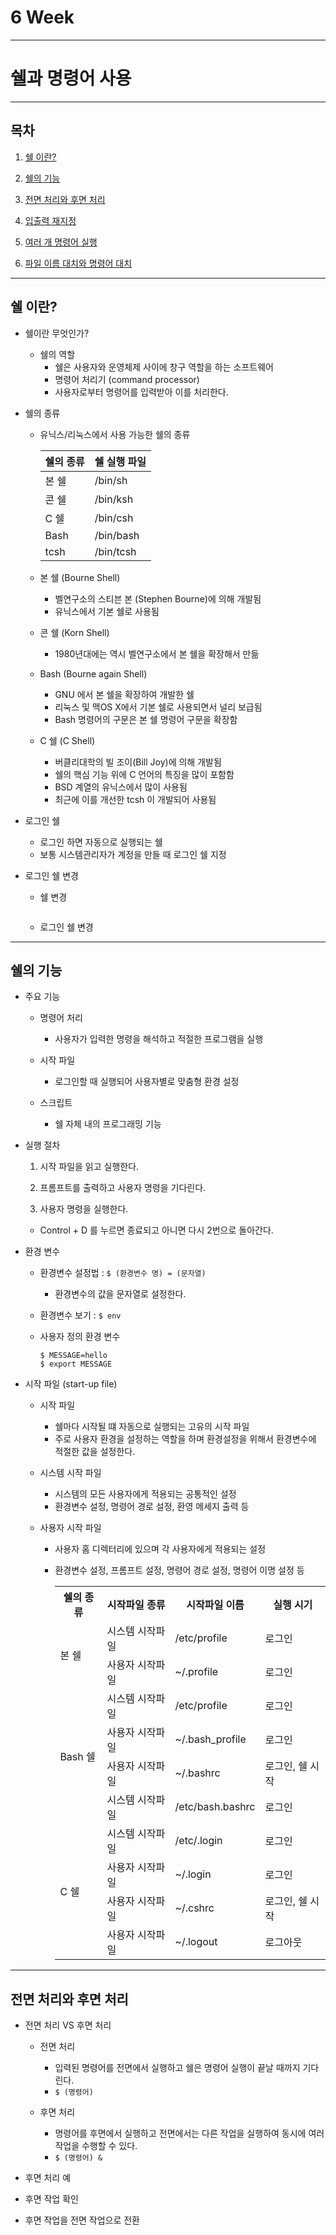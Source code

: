 # 6 Week

* * *

# 쉘과 명령어 사용

* * *

## 목차
1. [쉘 이란?](#01)

2. [쉘의 기능](#02)

3. [전면 처리와 후면 처리](#03)

4. [입출력 재지정](#04)

5. [여러 개 명령어 실행](#05)

6. [파일 이름 대치와 명령어 대치](#06)

* * *

<h2 id='01'>쉘 이란?</h2>

- 쉘이란 무엇인가?
  - 쉘의 역할
    - 쉘은 사용자와 운영체제 사이에 창구 역할을 하는 소프트웨어
    - 명령어 처리기 (command processor)
    - 사용자로부터 명령어를 입력받아 이를 처리한다.
    
- 쉘의 종류
  - 유닉스/리눅스에서 사용 가능한 쉘의 종류
    
    |쉘의 종류|쉘 실행 파일|
    |---|---|
    |본 쉘|/bin/sh|
    |콘 쉘|/bin/ksh|
    |C 쉘|/bin/csh|
    |Bash|/bin/bash|
    |tcsh|/bin/tcsh|

  - 본 쉘 (Bourne Shell)
    - 벨연구소의 스티븐 본 (Stephen Bourne)에 의해 개발됨
    - 유닉스에서 기본 쉘로 사용됨
  
  - 콘 쉘 (Korn Shell)
    - 1980년대에는 역시 벨연구소에서 본 쉘을 확장해서 만듦
 
  - Bash (Bourne again Shell)
    - GNU 에서 본 쉘을 확장하여 개발한 쉘
    - 리눅스 및 맥OS X에서 기본 쉘로 사용되면서 널리 보급됨
    - Bash 명령어의 구문은 본 쉘 명령어 구문을 확장함
 
  - C 쉘 (C Shell)
    - 버클리대학의 빌 조이(Bill Joy)에 의해 개발됨
    - 쉘의 핵심 기능 위에 C 언어의 특징을 많이 포함함
    - BSD 계열의 유닉스에서 많이 사용됨
    - 최근에 이를 개선한 tcsh 이 개발되어 사용됨
      
- 로그인 쉘
  - 로그인 하면 자동으로 실행되는 쉘
  - 보통 시스템관리자가 계정을 만들 때 로그인 쉘 지정

- 로그인 쉘 변경
  - 쉘 변경
    ```
    
    ```
    
  - 로그인 쉘 변경
 
* * * 

<h2 id='02'>쉘의 기능</h2>

- 주요 기능
  - 명령어 처리
    - 사용자가 입력한 명령을 해석하고 적절한 프로그램을 실행
      
  - 시작 파일
    - 로그인할 때 실행되어 사용자별로 맞춤형 환경 설정
      
  - 스크립트
    - 쉘 자체 내의 프로그래밍 기능

- 실행 절차
  
  1. 시작 파일을 읽고 실행한다.
 
  2. 프롬프트를 출력하고 사용자 명령을 기다린다.
 
  3. 사용자 명령을 실행한다.
 
  - Control + D 를 누르면 종료되고 아니면 다시 2번으로 돌아간다.

- 환경 변수
  - 환경변수 설정법 : `$ (환경변수 명) = (문자열)`
    - 환경변수의 값을 문자열로 설정한다.
   
  - 환경변수 보기 : `$ env`
 
  - 사용자 정의 환경 변수
    ```
    $ MESSAGE=hello
    $ export MESSAGE
    ```

- 시작 파일 (start-up file)
  - 시작 파일
    - 쉘마다 시작될 떄 자동으로 실행되는 고유의 시작 파일
    - 주로 사용자 환경을 설정하는 역할을 하며 환경설정을 위해서 환경변수에 적절한 값을 설정한다.
   
  - 시스템 시작 파일
    - 시스템의 모든 사용자에게 적용되는 공통적인 설정
    - 환경변수 설정, 명령어 경로 설정, 환영 메세지 출력 등

  - 사용자 시작 파일
    - 사용자 홈 디렉터리에 있으며 각 사용자에게 적용되는 설정
    - 환경변수 설정, 프롬프트 설정, 명령어 경로 설정, 명령어 이명 설정 등 <br />

      <table>
        <tr>
          <th>
            쉘의 종류
          </th>
          <th>
            시작파일 종류
          </th>
          <th>
            시작파일 이름
          </th>
          <th>
            실행 시기
          </th>
        </tr>
        
        <tr>
          <td rowspan="2">
            본 쉘
          </td>
          <td>
            시스템 시작파일
          </td>
          <td>
            /etc/profile
          </td>
          <td>
            로그인
          </td>
        </tr>
    
        <tr>
          <td>
            사용자 시작파일
          </td>
          <td>
            ~/.profile
          </td>
          <td>
            로그인
          </td>
        </tr>
    
        <tr>
          <td rowspan="4">
            Bash 쉘
          </td>
          <td>
            시스템 시작파일
          </td>
          <td>
            /etc/profile
          </td>
          <td>
            로그인
          </td>
        </tr>
    
        <tr>
          <td>
            사용자 시작파일
          </td>
          <td>
            ~/.bash_profile
          </td>
          <td>
            로그인
          </td>
        </tr>
    
        <tr>
          <td>
            사용자 시작파일
          </td>
          <td>
            ~/.bashrc
          </td>
          <td>
            로그인, 쉘 시작
          </td>
        </tr>
    
        <tr>
          <td>
            시스템 시작파일
          </td>
          <td>
            /etc/bash.bashrc
          </td>
          <td>
            로그인
          </td>
        </tr>
    
        <tr>
          <td rowspan="4">
            C 쉘
          </td>
          <td>
            시스템 시작파일
          </td>
          <td>
            /etc/.login
          </td>
          <td>
            로그인
          </td>
        </tr>
    
        <tr>
          <td>
            사용자 시작파일
          </td>
          <td>
            ~/.login
          </td>
          <td>
            로그인
          </td>
        </tr>
    
        <tr>
          <td>
            사용자 시작파일
          </td>
          <td>
            ~/.cshrc
          </td>
          <td>
            로그인, 쉘 시작
          </td>
        </tr>
    
        <tr>
          <td>
            사용자 시작파일
          </td>
          <td>
            ~/.logout
          </td>
          <td>
            로그아웃
          </td>
        </tr>
      </table>

* * *

<h2 id='03'>전면 처리와 후면 처리</h2>

- 전면 처리 VS 후면 처리
  - 전면 처리
    - 입력된 명령어를 전면에서 실행하고 쉘은 명령어 실행이 끝날 때까지 기다린다.
    - `$ (명령어)`
  
  - 후면 처리
    - 명령어를 후면에서 실행하고 전면에서는 다른 작업을 실행하여 동시에 여러 작업을 수행할 수 있다.
    - `$ (명령어) &`

- 후면 처리 예

- 후면 작업 확인

- 후면 작업을 전면 작업으로 전환
